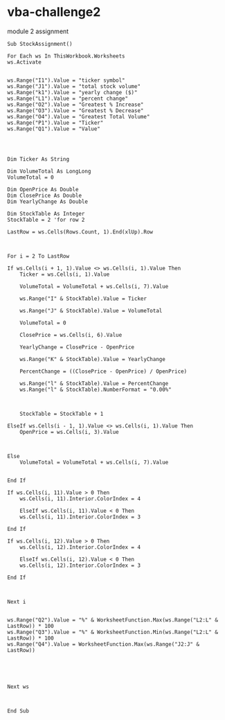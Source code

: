 # vba-challenge2
module 2 assignment

    Sub StockAssignment()

    For Each ws In ThisWorkbook.Worksheets
    ws.Activate


    ws.Range("I1").Value = "ticker symbol"
    ws.Range("J1").Value = "total stock volume"
    ws.Range("k1").Value = "yearly change ($)"
    ws.Range("L1").Value = "percent change"
    ws.Range("O2").Value = "Greatest % Increase"
    ws.Range("O3").Value = "Greatest % Decrease"
    ws.Range("O4").Value = "Greatest Total Volume"
    ws.Range("P1").Value = "Ticker"
    ws.Range("Q1").Value = "Value"
    
    

  
    Dim Ticker As String

    Dim VolumeTotal As LongLong
    VolumeTotal = 0

    Dim OpenPrice As Double
    Dim ClosePrice As Double
    Dim YearlyChange As Double

    Dim StockTable As Integer
    StockTable = 2 'for row 2

    LastRow = ws.Cells(Rows.Count, 1).End(xlUp).Row



    For i = 2 To LastRow

    If ws.Cells(i + 1, 1).Value <> ws.Cells(i, 1).Value Then
        Ticker = ws.Cells(i, 1).Value
        
        VolumeTotal = VolumeTotal + ws.Cells(i, 7).Value
        
        ws.Range("I" & StockTable).Value = Ticker
        
        ws.Range("J" & StockTable).Value = VolumeTotal
                
        VolumeTotal = 0
        
        ClosePrice = ws.Cells(i, 6).Value
        
        YearlyChange = ClosePrice - OpenPrice
        
        ws.Range("K" & StockTable).Value = YearlyChange
        
        PercentChange = ((ClosePrice - OpenPrice) / OpenPrice)
                       
        ws.Range("l" & StockTable).Value = PercentChange
        ws.Range("l" & StockTable).NumberFormat = "0.00%"
        
        
        
        StockTable = StockTable + 1
        
    ElseIf ws.Cells(i - 1, 1).Value <> ws.Cells(i, 1).Value Then
        OpenPrice = ws.Cells(i, 3).Value
        
            
                      
    Else
        VolumeTotal = VolumeTotal + ws.Cells(i, 7).Value
                     
        
    End If
    
    If ws.Cells(i, 11).Value > 0 Then
        ws.Cells(i, 11).Interior.ColorIndex = 4
        
        ElseIf ws.Cells(i, 11).Value < 0 Then
        ws.Cells(i, 11).Interior.ColorIndex = 3
        
    End If
    
    If ws.Cells(i, 12).Value > 0 Then
        ws.Cells(i, 12).Interior.ColorIndex = 4
        
        ElseIf ws.Cells(i, 12).Value < 0 Then
        ws.Cells(i, 12).Interior.ColorIndex = 3
        
    End If
    
        
    
    Next i


    ws.Range("Q2").Value = "%" & WorksheetFunction.Max(ws.Range("L2:L" & LastRow)) * 100
    ws.Range("Q3").Value = "%" & WorksheetFunction.Min(ws.Range("L2:L" & LastRow)) * 100
    ws.Range("Q4").Value = WorksheetFunction.Max(ws.Range("J2:J" & LastRow))





    Next ws



    End Sub



